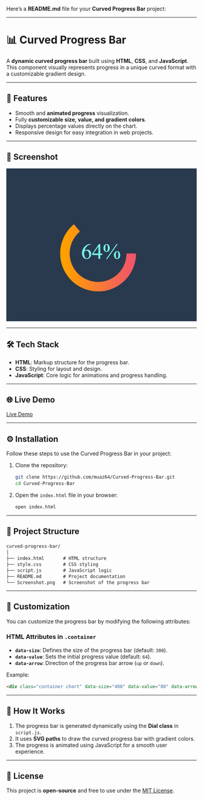 Here’s a **README.md** file for your **Curved Progress Bar** project:

---

# 📊 Curved Progress Bar  

A **dynamic curved progress bar** built using **HTML**, **CSS**, and **JavaScript**. This component visually represents progress in a unique curved format with a customizable gradient design.

---

## 🚀 Features  

- Smooth and **animated progress** visualization.  
- Fully **customizable size, value, and gradient colors**.  
- Displays percentage values directly on the chart.  
- Responsive design for easy integration in web projects.

---

## 📸 Screenshot  

![Curved Progress Bar](./Curved%20Progress%20Bar.jpeg)  

---

## 🛠️ Tech Stack  

- **HTML**: Markup structure for the progress bar.  
- **CSS**: Styling for layout and design.  
- **JavaScript**: Core logic for animations and progress handling.  

---

## 🌐 Live Demo  

[Live Demo](https://github.com/muaz64/Curved-Progress-Bar.git)  

---

## ⚙️ Installation  

Follow these steps to use the Curved Progress Bar in your project:  

1. Clone the repository:  
   ```bash
   git clone https://github.com/muaz64/Curved-Progress-Bar.git
   cd Curved-Progress-Bar
   ```  

2. Open the `index.html` file in your browser:  
   ```bash
   open index.html
   ```  

---

## 🧩 Project Structure  

```plaintext
curved-progress-bar/
│
├── index.html       # HTML structure  
├── style.css        # CSS styling  
├── script.js        # JavaScript logic  
├── README.md        # Project documentation  
└── Screenshot.png   # Screenshot of the progress bar  
```

---

## 🎨 Customization  

You can customize the progress bar by modifying the following attributes:  

### HTML Attributes in `.container`  
- **`data-size`**: Defines the size of the progress bar (default: `300`).  
- **`data-value`**: Sets the initial progress value (default: `64`).  
- **`data-arrow`**: Direction of the progress bar arrow (`up` or `down`).  

Example:  
```html
<div class="container chart" data-size="400" data-value="80" data-arrow="up"></div>
```

---

## 🧘 How It Works  

1. The progress bar is generated dynamically using the **Dial class** in `script.js`.  
2. It uses **SVG paths** to draw the curved progress bar with gradient colors.  
3. The progress is animated using JavaScript for a smooth user experience.

---
 

## 📝 License  

This project is **open-source** and free to use under the [MIT License](LICENSE).  

